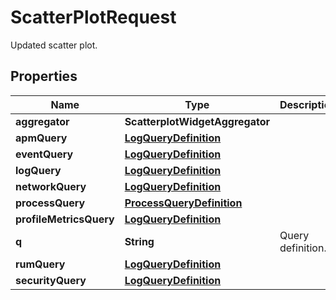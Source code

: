 # ScatterPlotRequest

Updated scatter plot.

## Properties

| Name                    | Type                                                    | Description       | Notes      |
| ----------------------- | ------------------------------------------------------- | ----------------- | ---------- |
| **aggregator**          | **ScatterplotWidgetAggregator**                         |                   | [optional] |
| **apmQuery**            | [**LogQueryDefinition**](LogQueryDefinition.md)         |                   | [optional] |
| **eventQuery**          | [**LogQueryDefinition**](LogQueryDefinition.md)         |                   | [optional] |
| **logQuery**            | [**LogQueryDefinition**](LogQueryDefinition.md)         |                   | [optional] |
| **networkQuery**        | [**LogQueryDefinition**](LogQueryDefinition.md)         |                   | [optional] |
| **processQuery**        | [**ProcessQueryDefinition**](ProcessQueryDefinition.md) |                   | [optional] |
| **profileMetricsQuery** | [**LogQueryDefinition**](LogQueryDefinition.md)         |                   | [optional] |
| **q**                   | **String**                                              | Query definition. | [optional] |
| **rumQuery**            | [**LogQueryDefinition**](LogQueryDefinition.md)         |                   | [optional] |
| **securityQuery**       | [**LogQueryDefinition**](LogQueryDefinition.md)         |                   | [optional] |
